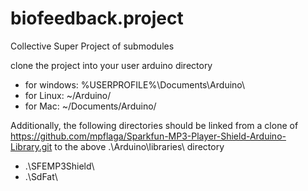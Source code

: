 biofeedback.project
===================

Collective Super Project of submodules

clone the project into your user arduino directory

*  for windows: %USERPROFILE%\Documents\Arduino\
*  for Linux: ~/Arduino/
*  for Mac: ~/Documents/Arduino/

Additionally, the following directories should be linked from a clone of https://github.com/mpflaga/Sparkfun-MP3-Player-Shield-Arduino-Library.git to the above .\Arduino\libraries\ directory

*  .\SFEMP3Shield\
*  .\SdFat\
